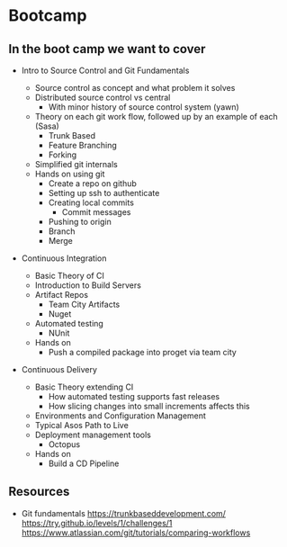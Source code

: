 
# Bootcamp

## In the boot camp we want to cover 

- Intro to Source Control and Git Fundamentals

	- Source control as concept and what problem it solves
	- Distributed source control vs central
		- With minor history of source control system (yawn)
	- Theory on each git work flow, followed up by an example of each (Sasa)
		- Trunk Based
		- Feature Branching
		- Forking
	- Simplified git internals
	- Hands on using git
		- Create a repo on github
		- Setting up ssh to authenticate
		- Creating local commits
			- Commit messages
		- Pushing to origin
		- Branch
		- Merge

- Continuous Integration
	- Basic Theory of CI
	- Introduction to Build Servers
	- Artifact Repos
		- Team City Artifacts
		- Nuget
	- Automated testing
		- NUnit
	- Hands on
		- Push a compiled package into proget via team city

- Continuous Delivery
	- Basic Theory extending CI
		- How automated testing supports fast releases
		- How slicing changes into small increments affects this
	- Environments and Configuration Management
	- Typical Asos Path to Live
	- Deployment management tools
		- Octopus
	- Hands on
		- Build a CD Pipeline


## Resources    

- Git fundamentals
https://trunkbaseddevelopment.com/
https://try.github.io/levels/1/challenges/1
https://www.atlassian.com/git/tutorials/comparing-workflows